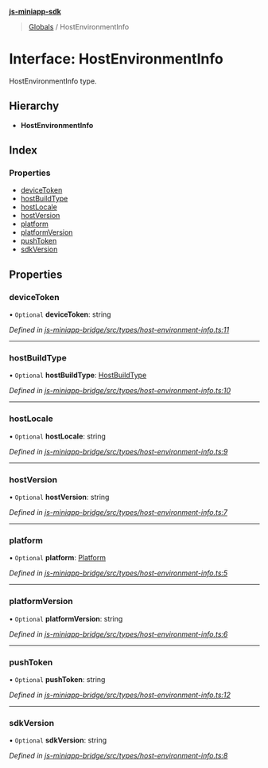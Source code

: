 **[js-miniapp-sdk](../README.md)**

> [Globals](../README.md) / HostEnvironmentInfo

# Interface: HostEnvironmentInfo

HostEnvironmentInfo type.

## Hierarchy

* **HostEnvironmentInfo**

## Index

### Properties

* [deviceToken](hostenvironmentinfo.md#devicetoken)
* [hostBuildType](hostenvironmentinfo.md#hostbuildtype)
* [hostLocale](hostenvironmentinfo.md#hostlocale)
* [hostVersion](hostenvironmentinfo.md#hostversion)
* [platform](hostenvironmentinfo.md#platform)
* [platformVersion](hostenvironmentinfo.md#platformversion)
* [pushToken](hostenvironmentinfo.md#pushtoken)
* [sdkVersion](hostenvironmentinfo.md#sdkversion)

## Properties

### deviceToken

• `Optional` **deviceToken**: string

*Defined in [js-miniapp-bridge/src/types/host-environment-info.ts:11](https://github.com/rakutentech/js-miniapp/blob/e6e9208/js-miniapp-bridge/src/types/host-environment-info.ts#L11)*

___

### hostBuildType

• `Optional` **hostBuildType**: [HostBuildType](../enums/hostbuildtype.md)

*Defined in [js-miniapp-bridge/src/types/host-environment-info.ts:10](https://github.com/rakutentech/js-miniapp/blob/e6e9208/js-miniapp-bridge/src/types/host-environment-info.ts#L10)*

___

### hostLocale

• `Optional` **hostLocale**: string

*Defined in [js-miniapp-bridge/src/types/host-environment-info.ts:9](https://github.com/rakutentech/js-miniapp/blob/e6e9208/js-miniapp-bridge/src/types/host-environment-info.ts#L9)*

___

### hostVersion

• `Optional` **hostVersion**: string

*Defined in [js-miniapp-bridge/src/types/host-environment-info.ts:7](https://github.com/rakutentech/js-miniapp/blob/e6e9208/js-miniapp-bridge/src/types/host-environment-info.ts#L7)*

___

### platform

• `Optional` **platform**: [Platform](../enums/platform.md)

*Defined in [js-miniapp-bridge/src/types/host-environment-info.ts:5](https://github.com/rakutentech/js-miniapp/blob/e6e9208/js-miniapp-bridge/src/types/host-environment-info.ts#L5)*

___

### platformVersion

• `Optional` **platformVersion**: string

*Defined in [js-miniapp-bridge/src/types/host-environment-info.ts:6](https://github.com/rakutentech/js-miniapp/blob/e6e9208/js-miniapp-bridge/src/types/host-environment-info.ts#L6)*

___

### pushToken

• `Optional` **pushToken**: string

*Defined in [js-miniapp-bridge/src/types/host-environment-info.ts:12](https://github.com/rakutentech/js-miniapp/blob/e6e9208/js-miniapp-bridge/src/types/host-environment-info.ts#L12)*

___

### sdkVersion

• `Optional` **sdkVersion**: string

*Defined in [js-miniapp-bridge/src/types/host-environment-info.ts:8](https://github.com/rakutentech/js-miniapp/blob/e6e9208/js-miniapp-bridge/src/types/host-environment-info.ts#L8)*
